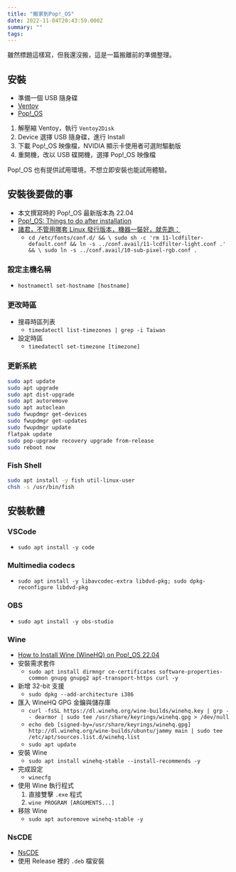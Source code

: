 ```yaml
---
title: "搬家到Pop!_OS"
date: 2022-11-04T20:43:59.000Z
summary: ""
tags:
---
```


雖然標題這樣寫，但我還沒搬，這是一篇搬離前的準備整理。

## 安裝

- 準備一個 USB 隨身碟
- [Ventoy](https://github.com/ventoy/Ventoy)
- [Pop!_OS](https://pop.system76.com/)

1. 解壓縮 Ventoy，執行 `Ventoy2Disk`
2. Device 選擇 USB 隨身碟，進行 Install
3. 下載 Pop!\_OS 映像檔，NVIDIA 顯示卡使用者可選附驅動版
4. 重開機，改以 USB 碟開機，選擇 Pop!\_OS 映像檔

Pop!\_OS 也有提供試用環境，不想立即安裝也能試用體驗。

## 安裝後要做的事

- 本文撰寫時的 Pop!_OS 最新版本為 22.04
- [Pop!_OS: Things to do after installation](https://mutschler.dev/linux/pop-os-post-install/#misc-tweaks-and-settings)
- [諸君，不管用哪套 Linux 發行版本，機器一裝好，就先跑：](https://twitter.com/hiroshiyui/status/1405422305841324032)
  - `cd /etc/fonts/conf.d/ && \ sudo sh -c 'rm 11-lcdfilter-default.conf && ln -s ../conf.avail/11-lcdfilter-light.conf .' && \ sudo ln -s ../conf.avail/10-sub-pixel-rgb.conf .`

### 設定主機名稱

- `hostnamectl set-hostname [hostname]`

### 更改時區

- 搜尋時區列表
  - `timedatectl list-timezones | grep -i Taiwan`
- 設定時區
  - `timedatectl set-timezone [timezone]`

### 更新系統

```bash
sudo apt update
sudo apt upgrade
sudo apt dist-upgrade
sudo apt autoremove
sudo apt autoclean
sudo fwupdmgr get-devices
sudo fwupdmgr get-updates
sudo fwupdmgr update
flatpak update
sudo pop-upgrade recovery upgrade from-release
sudo reboot now
```

### Fish Shell

```bash
sudo apt install -y fish util-linux-user
chsh -s /usr/bin/fish
```

## 安裝軟體

### VSCode

- `sudo apt install -y code`

### Multimedia codecs

- `sudo apt install -y libavcodec-extra libdvd-pkg; sudo dpkg-reconfigure libdvd-pkg`

### OBS

- `sudo apt install -y obs-studio`

### Wine

- [How to Install Wine (WineHQ) on Pop!_OS 22.04](https://www.linuxcapable.com/install-wine-winehq-on-pop_os/)
- 安裝需求套件
  - `sudo apt install dirmngr ce-certificates software-properties-common gnupg gnupg2 apt-transport-https curl -y`
- 新增 32-bit 支援
  - `sudo dpkg --add-architecture i386`
- 匯入 WineHQ GPG 金鑰與儲存庫
  - `curl -fsSL https://dl.winehq.org/wine-builds/winehq.key | grp -- dearmor | sudo tee /usr/share/keyrings/winehq.gpg > /dev/null`
  - `echo deb [signed-by=/usr/share/keyrings/winehq.gpg] http://dl.winehq.org/wine-builds/ubuntu/jammy main | sudo tee /etc/apt/sources.list.d/winehq.list`
  - `sudo apt update`
- 安裝 Wine
  - `sudo apt install winehq-stable --install-recommends -y`
- 完成設定
  - `winecfg`
- 使用 Wine 執行程式
  1. 直接雙擊 `.exe` 程式
  2. `wine PROGRAM [ARGUMENTS...]`
- 移除 Wine
  - `sudo apt autoremove winehq-stable -y`

### NsCDE

- [NsCDE](https://github.com/NsCDE/NsCDE)
- 使用 Release 裡的 `.deb` 檔安裝